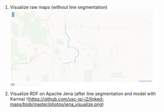 1. Visualize raw maps (without line segmentation)
![alt text](https://github.com/usc-isi-i2/linked-maps/blob/master/photos/Untitled.png)
2. Visualize RDF on Apache Jena (after line segmentation and model with Karma)
!(https://github.com/usc-isi-i2/linked-maps/blob/master/photos/jena_visualize.png)
